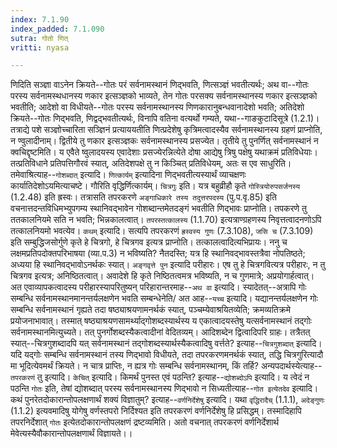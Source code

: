 ```yaml
---
index: 7.1.90
index_padded: 7.1.090
sutra: गोतो णित्
vritti: nyasa

---
```

णिदिति सञ्ज्ञा वाऽनेन क्रियते--गोतः परं सर्वनामस्थानं णिद्भवति, णित्सञ्ज्ञं भवतीत्यर्थः; अथ वा--गोतः परस्य सर्वनामस्थधानस्य णकार इत्सञ्ज्ञको भाव्यते, तेन गोतः परसक्य सर्वनामस्थानस्य णकार इत्सञ्ज्ञको भवतीति; आदेशो वा विधीयते--गोतः परस्य सर्वनामस्थानस्य णिणकारानुबन्धवानादेशो भवति; अतिदेशो क्रियते--गोतः णिद्भवति, णिद्वद्भवतीत्यर्थः, विनापि वतिना वत्यर्थो गम्यते, यथा--गाङकुटादिसूत्रे (1.2.1)। तत्राद्ये पशे सञ्ज्ञोच्चारिता सञ्ज्ञिनं प्रत्याययतीति णित्प्रदेशेषु कृत्रिमत्वादस्यैव सर्वनामस्थानस्य ग्रहणं प्राप्नोति, न ण्वुलादीनाम्। द्वितीये तु णकार इत्सञ्ज्ञकः सर्वनामस्थानस्य प्रसज्येत। तृतीये तु पुनर्णित् सर्वनामस्थानं न क्वचिद्दृष्टमिति। य एवैते ष्वुलादयस्य एवादेशाः प्रसज्येरन्नित्येते दोषा आद्येषु त्रिषु पक्षेषु यथाक्रमं प्रतिविधेयाः। तत्प्रतिविधाने प्रतिपत्तिगौरवं स्यात्, अतिदेशपक्षे तु न किञ्चित् प्रतिविधेयम्, अतः स एव साधुरिति। तमेवाश्रित्याह--`गोशब्दात्` इत्यादि। `णित्कार्यम्` इत्यादिना णिद्भवतीत्यस्यार्थं व्याचक्षणः कार्यातिदेशोऽयमित्याचष्टे। गौरिति वृद्धिर्णित्कार्यम्।
`चित्रगुः` इति। यत्र बहुव्रीहौ कृते `गोस्त्रियोरुपसर्जनस्य ` (1.2.48) इति ह्रस्वः। तत्रासति तपरकरणे `अङ्गाधिकारे तस्य तदुत्तरपदस्य` (पु.प.वृ.85) इति वचनात्तदन्तविधिमभ्युपगम्य स्थानिवद्भावेन गोशब्दान्तमेतदङ्गं भवतीति णिद्भावः प्राप्नोति। तपकरणे तु ततकालनियमे सति न भवति; भिन्नकालत्वात्। `तपरस्तत्कालस्य` (1.1.70) इत्यत्राण्ग्रहणस्य निवृत्तत्वादनणोऽपि तत्कालनियमो भवत्येव।
`कथम्` इत्यादि। सत्यपि तपरकरणं `ह्रस्वस्य गुणः` (7.3.108), `जसि च` (7.3.109) इति सम्बुद्धिजसोर्गुणे कृते हे चित्रगो, हे चित्रगव इत्यत्र प्राप्नोति। तत्कालत्वादित्यभिप्रायः। ननु च लक्षमप्रतिपदोक्तपरिभाषया (व्या.प.3) न भविष्यति? नैतदस्ति; यत्र हि स्थानिवद्भावस्तत्रैवा नोपतिष्ठते; अध्यया हि स्थानिवद्भावोऽनर्थकः स्यात्। `अङ्गवृत्ते पुन` इत्यादि परीहारः। एष तु हे चित्रगवित्यत्र परीहारः, न तु चित्रगव इत्यत्र; अनिष्ठितत्वात्। अवादेशे हि कृते निष्ठितत्वमत्र भविष्यति, न च गुणमात्रे; अप्रयोगार्हत्वात्।
अत एवाव्यापकत्वादस्य परीहारस्यापरितुष्यन् परिहारान्तरमाह--`अथ वा` इत्यादि। स्यादेतत्--अत्रापि गोः सम्बन्धि सर्वनामस्थानमानन्तर्यलक्षणेन भवति सम्बन्धेनेति/ अत आह--`यच्च` इत्यादि। यद्यानन्तर्यलक्षणेन गोः सम्बन्धि सर्वनामस्थानं गृह्यते तदा षष्ठ्याश्रयणामनर्थकं स्यात्, पञ्चम्येवाश्रयितव्येति; क्रमव्यतिक्रमे प्रयोजनाभावात्। तस्मात् षष्ठ्याश्रयणसामर्थ्याद्गोशब्दस्यार्थस्य य एकात्वादयस्तेषु यत्सर्वनामस्थानं तद्गोः सर्वनामस्थानमित्युच्यते। तत् पुनर्गोशब्दस्यैकत्वादीनां वेदितव्यम्। आदिशब्देन द्वित्वादिपरि ग्राहः। तत्रैतत् स्यात्--चित्रगुशब्दादपि यत् सर्वनामस्थानं तद्गोशब्दस्यार्थस्यैकत्वादिषु वर्त्तते? इत्याह--`चित्रगुशब्दात्` इत्यादि।
यदि यद्गोः सम्बन्धि सर्वनामस्थानं तस्य णिद्भावो विधीयते, तदा तपरकरणमनर्थकं स्यात्, तद्धि चित्रगुरित्यादौ मा भूदित्येवमर्थं क्रियते। न चात्र प्राप्तिः, न ह्यत्र गोः सम्बन्धि सर्वनामस्थानम्, किं तर्हि? अन्यपदार्थस्येत्याह--`तपरकरणं` तु इत्यादि।
`केचित्` इत्यादि। किमर्थं पुनस्त एवं पठन्ति? इत्याह--`द्योशब्दोऽपि` इत्यादि। य त्वेदं न पठन्ति `गोतः` इति, तेषां द्योशब्दात् परस्य सर्वनामस्थानस्य णिद्भावो न सिध्यतीत्याह--`गोत इत्येतदेव` इत्यादि। कथं पुनरेतदोकारान्तोपलक्षणार्थं शक्यं विज्ञातुम्? इत्याह--`वर्णनिर्देशेषु` इत्यादि। यथा `वृद्धिरादैच्` (1.1.1), `अदेङ्गुणः` (1.1.2) इत्यवमादिषु योगेषु वर्णस्तपरो निर्दिश्यत इति तपरकरणं वर्णनिर्देशेषु हि प्रसिद्धम्। तस्मादिहापि तपरनिर्देशात् `गोतः` इत्येतदोकारान्तोपलक्षणं द्रष्टव्यमिति। अतो वचनात् तपरकरणं वर्णनिर्देशार्थ मेवेत्यस्यैवौकारान्तोपलक्षणार्थं विज्ञायते।।
